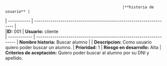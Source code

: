 

                                                        |**historia de usuario** |
| ----------- | ------------------------------------------------------------------- |    
|**ID:**  001 | **Usuario:**  cliente                               
| ------------ | -------------------------------------------------------------------
| **Nombre historia:** Buscar alumno |
| **Descripcion:** Como usuario quiero poder buscar un alumno. 
| **Prioridad:** 1 | **Riesgo en desarrollo:** Alta
| **Criterios de aceptación:** Quiero poder buscar al alumno por su DNI y apellido. 


